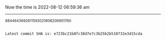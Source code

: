 Now the time is 2022-08-12 06:59:36 am

---

<small>8844643692611593021808206951760</small>

```txt

Latest commit SHA is: e723bc21b8fc38d7e7c3b25b2b510732e3d15cda
```
